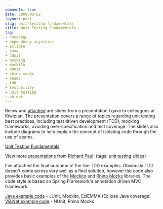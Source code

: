 ```yaml
---
comments: true
date: 2009-03-02
layout: post
slug: unit-testing-fundamentals
title: Unit Testing Fundamentals
tag:
- coverage
- dependency injection
- eclipse
- java
- JUnit
- mocking
- mockito
- NUnit
- rhino mocks
- seams
- tdd
- testability
- unit testing
- vb.net
---
```


Below and [attached](http://www.rapaul.com/wp-content/uploads/2009/03/unit_testing_fundamentals.pdf) are slides from a presentation I gave to colleagues at Kiwiplan.  The presentation covers a range of topics regarding unit testing best practices, including test driven development (TDD), mocking frameworks, avoiding over-specification and test coverage.  The slides also include diagrams to help explain the concept of isolating code through the use of seams.



[Unit Testing Fundamentals](http://www.slideshare.net/rapaul/unit-testing-fundamentals?type=presentation)

View more [presentations](http://www.slideshare.net/) from [Richard Paul](http://www.slideshare.net/rapaul). (tags: [unit testing](http://slideshare.net/tag/unit-testing) [slides](http://slideshare.net/tag/slides))



I've attached the final outcome of the live TDD examples.  Obviously TDD doesn't come across very well as a final solution, however the code also provides basic examples of the [Mockito](http://www.mockito.org) and [Rhino Mocks](http://ayende.com/projects/rhino-mocks.aspx) libraries.  The code style is based on Spring Framework's annotation driven MVC framework.

[Java example code](http://www.rapaul.com/wp-content/uploads/2009/03/java-unit-testing-example.zip) - JUnit, Mockito, EclEMMA (Eclipse Java coverage)
[VB.Net example code](http://www.rapaul.com/wp-content/uploads/2009/03/vbnet-unit-test-example.zip) - NUnit, Rhino Mocks
